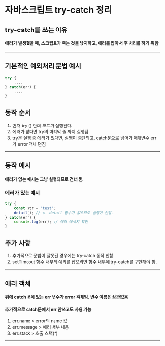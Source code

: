 # 자바스크립트 try-catch 정리

## try-catch를 쓰는 이유

#### 에러가 발생했을 때, 스크립트가 죽는 것을 방지하고, 에러를 잡아서 후 처리를 하기 위함
-------------
## 기본적인 예외처리 문법 예시
```javascript
try {
    ....
} catch(err) {
    ....
}
```

## 동작 순서
 1. 먼저 try {} 안의 코드가 실행된다.
 2. 에러가 없다면 try의 마지막 줄 까지 실행됨.
 3. try문 실행 중 에러가 있다면, 실행이 중단되고, catch문으로 넘어가 매개변수 err가 error 객체 던짐
 -------------

## 동작 예시
#### 에러가 없는 예시는 그냥 실행되므로 건너 뜀.

### 에러가 있는 예시
```javascript
try {
    const str = 'test';
    detail(); // <- detail 함수가 없으므로 실행이 안됨.
} catch(err) {
    console.log(err); // 에러 메세지 확인
}
```
## 추가 사항

1. 추가적으로 문법이 잘못된 경우에는 try-catch 동작 안함
2. setTimeout 함수 내부의 예외를 잡으려면 함수 내부에 try-catch를 구현해야 함.
-------------

## 에러 객체

#### 위에 catch 문에 있는 err 변수가 error 객체임. 변수 이름은 상관없음
#### 추가적으로 catch문에서 err 안쓰고도 사용 가능

1. err.name > error의 name 값
2. err.message > 에러 세부 내용
3. err.stack > 호출 스택(?)
-------------
